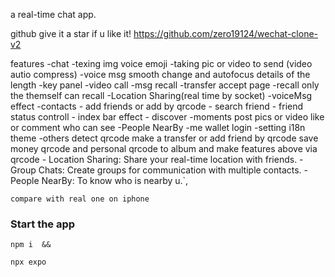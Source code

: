 a real-time chat app.

github  give it a star if u like it!
https://github.com/zero19124/wechat-clone-v2

features
    -chat
        -texing img voice emoji
        -taking pic or video to send (video autio compress)
        -voice msg smooth change and autofocus details of the length
        -key panel
        -video call
        -msg recall
        -transfer
          accept page
        -recall only the themself can recall
        -Location Sharing(real time by socket)
        -voiceMsg effect
    -contacts
      - add friends or add by qrcode
      - search friend
      - friend status controll
      - index bar effect
    - discover
      -moments
        post pics or video
        like or comment
        who can see
      -People NearBy
    -me
      wallet
      login
      -setting
        i18n
        theme
    -others
      detect qrcode
       make a transfer or add friend by qrcode
       save money qrcode and personal qrcode to album and make features above via qrcode
      - Location Sharing: Share your real-time location with friends.
      - Group Chats: Create groups for communication with multiple contacts.
      - People NearBy: To know who is nearby u.`,




    compare with real one on iphone


### Start the app

``` shell 
npm i  && 

npx expo

``` 




